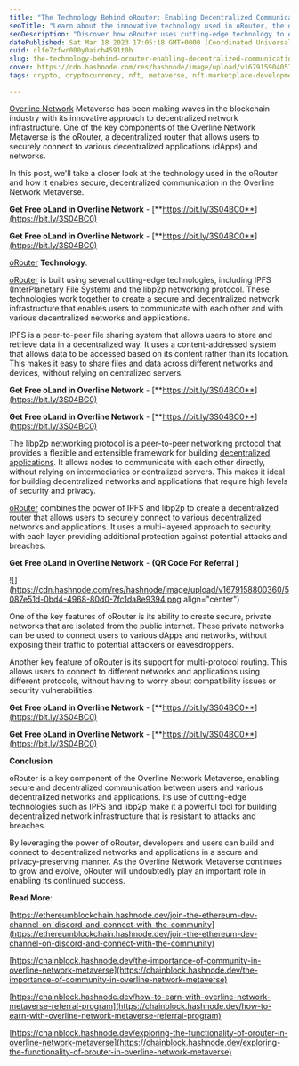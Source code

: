 ```yaml
---
title: "The Technology Behind oRouter: Enabling Decentralized Communication in Overline Network Metaverse"
seoTitle: "Learn about the innovative technology used in oRouter, the decentraliz"
seoDescription: "Discover how oRouter uses cutting-edge technology to enable secure, decentralized communication between users and dApps in the Overline Network Metaverse."
datePublished: Sat Mar 18 2023 17:05:18 GMT+0000 (Coordinated Universal Time)
cuid: clfe7zfwr000y0aicb4591t0b
slug: the-technology-behind-orouter-enabling-decentralized-communication-in-overline-network-metaverse
cover: https://cdn.hashnode.com/res/hashnode/image/upload/v1679159040572/98cd8003-e93a-4567-baf1-d23ec452315c.jpeg
tags: crypto, cryptocurrency, nft, metaverse, nft-marketplace-development-nft-marketplace-nft-marketplace-development-nft-marketplace-development-company-nft-marketplace-development-service-non-fungible-tokens

---
```


[Overline Network](https://bit.ly/3S04BC0) Metaverse has been making waves in the blockchain industry with its innovative approach to decentralized network infrastructure. One of the key components of the Overline Network Metaverse is the oRouter, a decentralized router that allows users to securely connect to various decentralized applications (dApps) and networks.

In this post, we'll take a closer look at the technology used in the oRouter and how it enables secure, decentralized communication in the Overline Network Metaverse.

**Get Free oLand in Overline Network** - [**https://bit.ly/3S04BC0**](https://bit.ly/3S04BC0)

**Get Free oLand in Overline Network** - [**https://bit.ly/3S04BC0**](https://bit.ly/3S04BC0)

[oRouter](https://bit.ly/3S04BC0) **Technology**:

[oRouter](https://bit.ly/3S04BC0) is built using several cutting-edge technologies, including IPFS (InterPlanetary File System) and the libp2p networking protocol. These technologies work together to create a secure and decentralized network infrastructure that enables users to communicate with each other and with various decentralized networks and applications.

IPFS is a peer-to-peer file sharing system that allows users to store and retrieve data in a decentralized way. It uses a content-addressed system that allows data to be accessed based on its content rather than its location. This makes it easy to share files and data across different networks and devices, without relying on centralized servers.

**Get Free oLand in Overline Network** - [**https://bit.ly/3S04BC0**](https://bit.ly/3S04BC0)

**Get Free oLand in Overline Network** - [**https://bit.ly/3S04BC0**](https://bit.ly/3S04BC0)

The libp2p networking protocol is a peer-to-peer networking protocol that provides a flexible and extensible framework for building [decentralized applications](https://bit.ly/3S04BC0). It allows nodes to communicate with each other directly, without relying on intermediaries or centralized servers. This makes it ideal for building decentralized networks and applications that require high levels of security and privacy.

[oRouter](https://bit.ly/3S04BC0) combines the power of IPFS and libp2p to create a decentralized router that allows users to securely connect to various decentralized networks and applications. It uses a multi-layered approach to security, with each layer providing additional protection against potential attacks and breaches.

**Get Free oLand in Overline Network** - **(QR Code For Referral )**

![](https://cdn.hashnode.com/res/hashnode/image/upload/v1679158800360/5087e51d-0bd4-4968-80d0-7fc1da8e9394.png align="center")

One of the key features of oRouter is its ability to create secure, private networks that are isolated from the public internet. These private networks can be used to connect users to various dApps and networks, without exposing their traffic to potential attackers or eavesdroppers.

Another key feature of oRouter is its support for multi-protocol routing. This allows users to connect to different networks and applications using different protocols, without having to worry about compatibility issues or security vulnerabilities.

**Get Free oLand in Overline Network** - [**https://bit.ly/3S04BC0**](https://bit.ly/3S04BC0)

**Get Free oLand in Overline Network** - [**https://bit.ly/3S04BC0**](https://bit.ly/3S04BC0)

**Conclusion**

oRouter is a key component of the Overline Network Metaverse, enabling secure and decentralized communication between users and various decentralized networks and applications. Its use of cutting-edge technologies such as IPFS and libp2p make it a powerful tool for building decentralized network infrastructure that is resistant to attacks and breaches.

By leveraging the power of oRouter, developers and users can build and connect to decentralized networks and applications in a secure and privacy-preserving manner. As the Overline Network Metaverse continues to grow and evolve, oRouter will undoubtedly play an important role in enabling its continued success.

**Read More**:

[https://ethereumblockchain.hashnode.dev/join-the-ethereum-dev-channel-on-discord-and-connect-with-the-community](https://ethereumblockchain.hashnode.dev/join-the-ethereum-dev-channel-on-discord-and-connect-with-the-community)

  
[https://chainblock.hashnode.dev/the-importance-of-community-in-overline-network-metaverse](https://chainblock.hashnode.dev/the-importance-of-community-in-overline-network-metaverse)

[https://chainblock.hashnode.dev/how-to-earn-with-overline-network-metaverse-referral-program](https://chainblock.hashnode.dev/how-to-earn-with-overline-network-metaverse-referral-program)

[https://chainblock.hashnode.dev/exploring-the-functionality-of-orouter-in-overline-network-metaverse](https://chainblock.hashnode.dev/exploring-the-functionality-of-orouter-in-overline-network-metaverse)